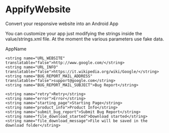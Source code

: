 # AppifyWebsite

Convert your responsive website into an Android App

You can customize your app just modifying the strings inside the value/strings.xml file. At the moment the various parameters use fake data.

<resources>
    <string name="app_name" translatable="false">AppName</string>

    <string name="URL_WEBSITE" translatable="false">http://www.google.com/</string>
    <string name="URL_INFO" translatable="false">https://it.wikipedia.org/wiki/Google/</string>
    <string name="BUG_REPORT_MAIL_ADDRESS" translatable="false">support@google.com</string>
    <string name="BUG_REPORT_MAIL_SUBJECT">Bug Report</string>

    <string name="retry">Retry</string>
    <string name="error">Error</string>
    <string name="starting_page">Starting Page</string>
    <string name="product_info">Product Info</string>
    <string name="submit_bug_report">Submit Bug Report</string>
    <string name="file_download_started">Download started</string>
    <string name="file_download_message">File will be saved in the download folder</string>
</resources>
